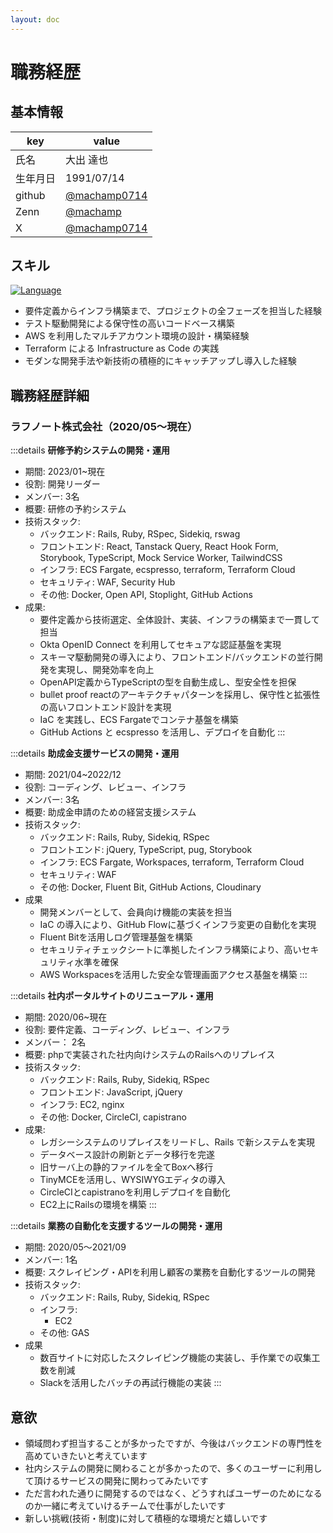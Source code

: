 ```yaml
---
layout: doc
---
```


# 職務経歴

## 基本情報

|key|value|
|---|---|
| 氏名 | 大出 達也 |
| 生年月日 | 1991/07/14 |
| github | [@machamp0714](https://github.com/machamp0714) |
| Zenn | [@machamp](https://zenn.dev/machamp) |
| X | [@machamp0714](https://x.com/machamp0714) |

## スキル

<div class="mb-10">

[![Language](https://skillicons.dev/icons?i=ruby,typescript,javascript,terraform,rails,react,aws,docker&perline=4)](https://skillicons.dev)

</div>

- 要件定義からインフラ構築まで、プロジェクトの全フェーズを担当した経験
- テスト駆動開発による保守性の高いコードベース構築
- AWS を利用したマルチアカウント環境の設計・構築経験
- Terraform による Infrastructure as Code の実践
- モダンな開発手法や新技術の積極的にキャッチアップし導入した経験

## 職務経歴詳細

### ラフノート株式会社（2020/05〜現在）

:::details **研修予約システムの開発・運用**
- 期間: 2023/01~現在
- 役割: 開発リーダー
- メンバー: 3名
- 概要: 研修の予約システム
- 技術スタック:
  - バックエンド: Rails, Ruby, RSpec, Sidekiq, rswag
  - フロントエンド: React, Tanstack Query, React Hook Form, Storybook, TypeScript, Mock Service Worker, TailwindCSS
  - インフラ: ECS Fargate, ecspresso, terraform, Terraform Cloud
  - セキュリティ: WAF, Security Hub
  - その他: Docker, Open API, Stoplight, GitHub Actions
- 成果:
  - 要件定義から技術選定、全体設計、実装、インフラの構築まで一貫して担当
  - Okta OpenID Connect を利用してセキュアな認証基盤を実現
  - スキーマ駆動開発の導入により、フロントエンド/バックエンドの並行開発を実現し、開発効率を向上
  - OpenAPI定義からTypeScriptの型を自動生成し、型安全性を担保
  - bullet proof reactのアーキテクチャパターンを採用し、保守性と拡張性の高いフロントエンド設計を実現
  - IaC を実践し、ECS Fargateでコンテナ基盤を構築
  - GitHub Actions と ecspresso を活用し、デプロイを自動化
:::

:::details **助成金支援サービスの開発・運用**

- 期間: 2021/04~2022/12
- 役割: コーディング、レビュー、インフラ
- メンバー: 3名
- 概要: 助成金申請のための経営支援システム
- 技術スタック:
  - バックエンド: Rails, Ruby, Sidekiq, RSpec
  - フロントエンド: jQuery, TypeScript, pug, Storybook
  - インフラ: ECS Fargate, Workspaces, terraform, Terraform Cloud
  - セキュリティ: WAF
  - その他: Docker, Fluent Bit, GitHub Actions, Cloudinary
- 成果
  - 開発メンバーとして、会員向け機能の実装を担当
  - IaC の導入により、GitHub Flowに基づくインフラ変更の自動化を実現
  - Fluent Bitを活用しログ管理基盤を構築
  - セキュリティチェックシートに準拠したインフラ構築により、高いセキュリティ水準を確保
  - AWS Workspacesを活用した安全な管理画面アクセス基盤を構築
:::

:::details **社内ポータルサイトのリニューアル・運用**

- 期間: 2020/06~現在
- 役割: 要件定義、コーディング、レビュー、インフラ
- メンバー： 2名
- 概要: phpで実装された社内向けシステムのRailsへのリプレイス
- 技術スタック:
  -  バックエンド: Rails, Ruby, Sidekiq, RSpec
  -  フロントエンド: JavaScript, jQuery
  -  インフラ: EC2, nginx
  -  その他: Docker, CircleCI, capistrano
- 成果:
  - レガシーシステムのリプレイスをリードし、Rails で新システムを実現
  - データベース設計の刷新とデータ移行を完遂
  - 旧サーバ上の静的ファイルを全てBoxへ移行
  - TinyMCEを活用し、WYSIWYGエディタの導入
  - CircleCIとcapistranoを利用しデプロイを自動化
  - EC2上にRailsの環境を構築
:::

:::details **業務の自動化を支援するツールの開発・運用**

- 期間: 2020/05〜2021/09
- メンバー: 1名
- 概要: スクレイピング・APIを利用し顧客の業務を自動化するツールの開発
- 技術スタック:
  - バックエンド: Rails, Ruby, Sidekiq, RSpec
  - インフラ:
    - EC2
  - その他: GAS
- 成果
  - 数百サイトに対応したスクレイピング機能の実装し、手作業での収集工数を削減
  - Slackを活用したバッチの再試行機能の実装
:::

## 意欲

- 領域問わず担当することが多かったですが、今後はバックエンドの専門性を高めていきたいと考えています
- 社内システムの開発に関わることが多かったので、多くのユーザーに利用して頂けるサービスの開発に関わってみたいです
- ただ言われた通りに開発するのではなく、どうすればユーザーのためになるのか一緒に考えていけるチームで仕事がしたいです
- 新しい挑戦(技術・制度)に対して積極的な環境だと嬉しいです
